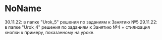 # NoName
30.11.22: в папке "Urok_5" решения по заданиям к Занятию №5
29.11.22: в папке "Urok_4" решения по заданиям к Занятию №4 + стилизация кнопки к примеру, показанному на уроке.
